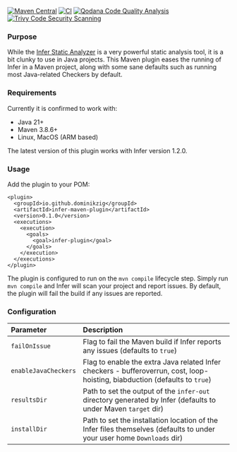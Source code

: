 [![Maven Central](https://img.shields.io/maven-central/v/io.github.dominikzig/infer-maven-plugin.svg?label=Maven%20Central)](https://central.sonatype.com/artifact/io.github.dominikzig/infer-maven-plugin)
[![CI](https://github.com/DominikZig/infer-maven-plugin/actions/workflows/ci.yml/badge.svg)](https://github.com/DominikZig/infer-maven-plugin/actions/workflows/ci.yml)
[![Qodana Code Quality Analysis](https://github.com/DominikZig/infer-maven-plugin/actions/workflows/qodana_code_quality.yml/badge.svg)](https://github.com/DominikZig/infer-maven-plugin/actions/workflows/qodana_code_quality.yml)
[![Trivy Code Security Scanning](https://github.com/DominikZig/infer-maven-plugin/actions/workflows/trivy.yml/badge.svg)](https://github.com/DominikZig/infer-maven-plugin/actions/workflows/trivy.yml)

### Purpose

While the [Infer Static Analyzer](https://fbinfer.com/) is a very powerful static analysis tool, it is a bit clunky to use in Java projects. This Maven plugin eases the running of Infer in a Maven project, along with some sane defaults such as running most Java-related Checkers by default.

### Requirements

Currently it is confirmed to work with:
- Java 21+
- Maven 3.8.6+
- Linux, MacOS (ARM based)

The latest version of this plugin works with Infer version 1.2.0.

### Usage

Add the plugin to your POM:

```
<plugin>
  <groupId>io.github.dominikzig</groupId>
  <artifactId>infer-maven-plugin</artifactId>
  <version>0.1.0</version>
  <executions>
    <execution>
      <goals>
        <goal>infer-plugin</goal>
      </goals>
    </execution>
  </executions>
</plugin>
```

The plugin is configured to run on the `mvn compile` lifecycle step. Simply run `mvn compile` and Infer will
scan your project and report issues. By default, the plugin will fail the build if any issues are reported.

### Configuration

| Parameter            | Description                                                                                                                 |
|:---------------------|:----------------------------------------------------------------------------------------------------------------------------|
| `failOnIssue`        | Flag to fail the Maven build if Infer reports any issues (defaults to `true`)                                               |
| `enableJavaCheckers` | Flag to enable the extra Java related Infer checkers - bufferoverrun, cost, loop-hoisting, biabduction (defaults to `true`) |
| `resultsDir`         | Path to set the output of the `infer-out` directory generated by Infer (defaults to under Maven `target` dir)               |
| `installDir`         | Path to set the installation location of the Infer files themselves (defaults to under your user home `Downloads` dir)      |
